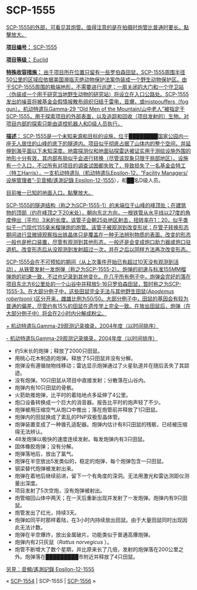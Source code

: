 # SCP-1555
                        


<a shape='rect' href='http://scp-wiki.wdfiles.com/local--files/scp-1555/mountain.jpg' />

SCP-1555的外部，可看见其炮管。值得注意的是在拍摄时炮管比普通时要长。點擊放大。



**项目编号：** SCP-1555

**项目等级：** Euclid

**特殊收容措施：** 由于项目所在位置只留有一些罗伯森田鼠，SCP-1555周围半径50公里的区域应依据美国濒临灭绝动物保护法案伪装成一个野生动物保护区。由于SCP-1555周围的极端地形，不需要进行巡逻；一扇关闭的大门和一个守卫站（伪装成一个用于研究当地野生动物的研究站）将设立在入口公路处。SCP-1555发出的噪音将被基金会假情报散布组织归结于雷电，音爆，或mistpouffers（fog gun）。机动特遣队Gamma-29 “Old Men of the Mountain/山中老人”被指定于SCP-1555，用于探索项目的外部表面，以及追踪和回收（项目发射的）生物。对项目内部的探索只能由遥控机器人和D级人员执行。

**描述：** SCP-1555是一个未知来源和目标的设施，位于████████国家公园内一座无人居住的山峰的底下的隧道内。项目似乎彻底占据了山体内的整个空间，并延伸到海平面以下未知深度。地震探测仪和地面钻探雷达被证实用于测绘设施外围的地形十分有效，其内部布局似乎会进行转换（尽管该现象只限于局部地区）。设施有一个入口，不过所有对项目的调查试图都失败了，导致损失了一名基金会特工（特工Harris），一支机动特遣队（机动特遣队Epsilon-12，“Facility Managers/设施管理者”-见[音頻/遙測記錄 Epsilon-12-1555](/transcript-epsilon-12-1555)），和██名D级人员。

<a shape='rect' href='http://scp-wiki.wdfiles.com/local--files/scp-1555/door.jpg' />

目前唯一已知的地面入口。點擊放大。



SCP-1555的隧道结构（称之为SCP-1555-1）的末端位于山峰的峰顶处；在建筑物的顶部（约在峰顶之下20米处），朝向东北方向，一根铁管从水平线以27度的角度伸出（平均）3米的长度。该管子会朝25处地区射击，扭转率在1：20，似乎类似于一门现代155毫米榴弹炮的炮管。该管子被观测到改变形状；在管子转换形态期间进行显微镜观察指出铁晶体只是覆盖在一种无法辨别物质的表面。改变的形态一般也是枪口装置，尽管有观测到其他形态，一般还是会变成炮口助力器或炮口驻退机。改变形态后从没观测到发射超过一次，并在之后以同样方法再次改变形态。

SCP-1555会在不可预知的期间（从上次事件开始已有超过10天没有观测到活动），从铁管发射一发炮弹（称之为SCP-1555-2）。炮弹的初速与标准155MM榴弹炮的初速一致，不过也记录到其他变化。在几乎所有例子中，炮弹会完好的落在项目东北方6公里处的一个山谷中并释放5-16只罗伯森田鼠，暂时称之为SCP-1555-3。在大部分例子中，这些田鼠完全无法与其他野生田鼠(*Apodemus robertsonii* )区分开来，雌雄比例为50/50。大部分例子中，田鼠的基因会有较为普通的偏差，尽管约有15%的田鼠在遗传学上完全一致。在放出田鼠后，炮弹（在大部分例子中）将会在2小时内分解成粉尘。


<a shape='rect' class='collapsible-block-link' href='javascript:;'>+&#160;&#26426;&#21160;&#29305;&#36963;&#38431;Gamma-29&#35266;&#27979;&#35760;&#24405;&#25688;&#24405;&#65292;2004&#24180;&#24230;&#65288;&#20197;&#26102;&#38388;&#25490;&#24207;&#65289;</a>

<a shape='rect' class='collapsible-block-link' href='javascript:;'>-&#160;&#26426;&#21160;&#29305;&#36963;&#38431;Gamma-29&#35266;&#27979;&#35760;&#24405;&#25688;&#24405;&#65292;2004&#24180;&#24230;&#65288;&#20197;&#26102;&#38388;&#25490;&#24207;&#65289;</a>

- 约5米长的炮弹；释放了2000只田鼠。
- 用桃心花木制造的炮弹。释放了5只田鼠并没有分解。
- 炮弹没有遵循抛物线移动；雷达显示炮弹通过了火星轨道并在随后丢失了其踪迹。
- 没有炮弹。10只田鼠从项目中直接发射；分散落在山谷内。
- 炮弹内有10只田鼠的骨骸。
- 火箭助推炮弹，比平时的着陆地点多延伸了4公里。
- 炮口设备转换成一个巨大的消音器。报告比平时的炮声轻了不少。
- 炮弹被用压缩空气从炮口中推出；落在炮管前并释放了1只田鼠。
- 炮弹内的田鼠换成了紊乱的PNP双极型晶体管。
- 炮弹装置变成了一种锥孔适配器。炮弹内估计有8只田鼠的残骸，已经被压缩得无法辨认。
- 48发炮弹以极快的速度连续发射。每发炮弹内有3只田鼠。
- 固体橡胶炮弹；没有分解。
- 炮弹落地后，放出了氯气。
- 炮弹在半空放出5发类似的，稳定的炮弹，每个炮弹包含一只田鼠。
- 钢梁替代炮弹被发射出来。
- 炮弹在着地后继续前进，留下一个有角度的深洞。无法用激光和雷达测距仪测量出深度。
- 项目发射了5次空炮，没有炮弹被射出。
- 炮管缩回山体中两天；在一天后重新出现并发射了一发炮弹。炮弹内有9只田鼠。
- 炮管发出了红光，持续3天。
- 炮弹如同平时那样着陆，在3小时内持续放出田鼠。由于大量田鼠同时出现因此无法计数。
- 炮弹在半空爆炸，放出金属破片。功能类似于普通高爆炮弹。
- 炮弹内有2只灰鼠（*Rattus norvegicus* ）。
- 炮管不断增大了数个星期，并比原来长了几倍，发射的炮弹落在200公里之外。炮弹落在█████████市附近并释放了4只田鼠。





[另見：音頻/遙測記錄 Epsilon-12-1555](/transcript-epsilon-12-1555)


« [SCP-1554](/scp-1554) | SCP-1555 | [SCP-1556](/scp-1556) »





                    